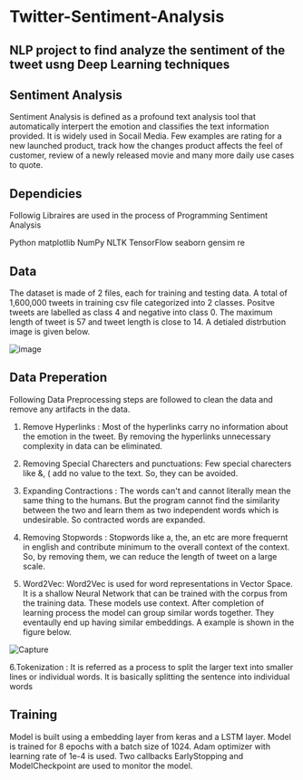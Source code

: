 # Twitter-Sentiment-Analysis


## NLP project to find analyze the sentiment of the tweet usng Deep Learning techniques

## Sentiment Analysis 

Sentiment Analysis is defined as a profound text analysis tool that automatically interpert the emotion and classifies the text information provided. It is widely used in Socail Media. Few examples are rating for a new launched product, track how the changes product affects the feel of customer, review of a newly released movie and many more daily use cases to quote. 

## Dependicies 

Followig Libraires are used in the process of Programming Sentiment Analysis


Python
matplotlib
NumPy
NLTK 
TensorFlow
seaborn
gensim
re


## Data 

The dataset is made of 2 files, each for training and testing data. A total of 1,600,000 tweets in training csv file categorized into 2 classes. Positve tweets are labelled as class 4 and negative into class 0. The maximum length of tweet is 57 and tweet length is close to 14. A detialed distrbution image is given below.

![image](https://user-images.githubusercontent.com/55786239/184653596-2b91ae5c-384f-4b1d-bc9c-9e92742b6916.png)


## Data Preperation

Following Data Preprocessing steps are followed to clean the data and remove any artifacts in the data. 

1. Remove Hyperlinks : Most of the hyperlinks carry no information about the emotion in the tweet. By removing the hyperlinks unnecessary complexity in data can be eliminated.

2. Removing Special Charecters and punctuations: Few special charecters like &, ( add no value to the text. So, they can be avoided.

3. Expanding Contractions : The words can't and cannot literally mean the same thing to the humans. But the program cannot find the similarity between the two and learn them as two independent words which is undesirable. So contracted words are expanded.

4. Removing Stopwords : Stopwords like a, the, an etc are more frequernt in english and contribute minimum to the overall context of the context. So, by removing them, we can reduce the length of tweet on a large scale.

5. Word2Vec: Word2Vec is used for word representations in Vector Space. It is a shallow Neural Network that can be trained with the corpus from the training data. These models use context. After completion of learning process the model can group similar words together. They eventaully end up having similar embeddings. A example is shown in the figure below.

![Capture](https://user-images.githubusercontent.com/55786239/184655511-8927ff15-febe-4901-9eb5-0f1e2db1cd96.PNG)

6.Tokenization : It is referred as a process to split the larger text into smaller lines or individual words. It is basically splitting the sentence into individual words

## Training

Model is built using a embedding layer from keras and a LSTM layer. Model is trained for 8 epochs with a batch size of 1024. Adam optimizer with learning rate of 1e-4 is used. Two callbacks EarlyStopping and ModelCheckpoint are used to monitor the model.
